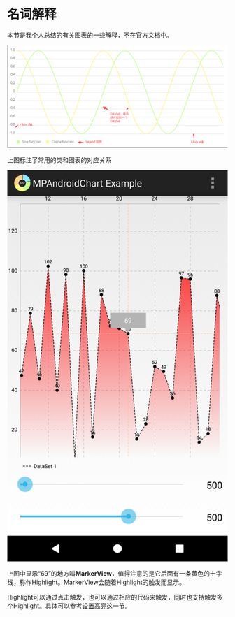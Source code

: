 # 名词解释

本节是我个人总结的有关图表的一些解释，不在官方文档中。

![simple_line_chart_noted](../pic/simple_line_chart_noted.png)

上图标注了常用的类和图表的对应关系

![simple_line_chart_noted](../pic/simple_line_chart2.png)

上图中显示“69”的地方叫**MarkerView**，值得注意的是它后面有一条黄色的十字线，称作Highlight。MarkerView会随着Highlight的触发而显示。


Highlight可以通过点击触发，也可以通过相应的代码来触发，同时也支持触发多个Highlight。具体可以参考[设置高亮](设置高亮.md)这一节。



